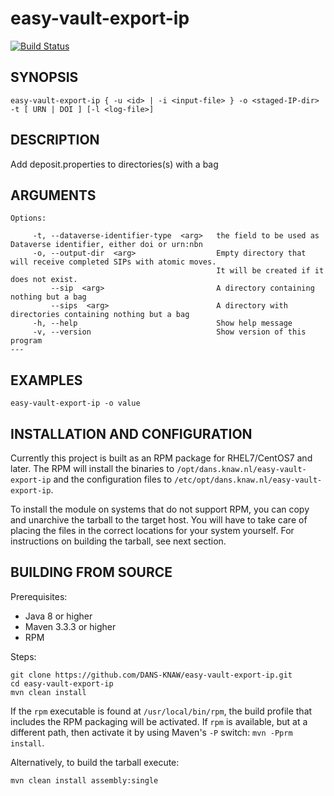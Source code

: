 easy-vault-export-ip
===========
[![Build Status](https://travis-ci.org/DANS-KNAW/easy-vault-export-ip.png?branch=master)](https://travis-ci.org/DANS-KNAW/easy-vault-export-ip)

<!-- Remove this comment and extend the descriptions below -->


SYNOPSIS
--------

    easy-vault-export-ip { -u <id> | -i <input-file> } -o <staged-IP-dir> -t [ URN | DOI ] [-l <log-file>]


DESCRIPTION
-----------

Add deposit.properties to directories(s) with a bag


ARGUMENTS
---------

    Options:

         -t, --dataverse-identifier-type  <arg>   the field to be used as Dataverse identifier, either doi or urn:nbn
         -o, --output-dir  <arg>                  Empty directory that will receive completed SIPs with atomic moves.
                                                  It will be created if it does not exist.
             --sip  <arg>                         A directory containing nothing but a bag
             --sips  <arg>                        A directory with directories containing nothing but a bag
         -h, --help                               Show help message
         -v, --version                            Show version of this program
    ---

EXAMPLES
--------

    easy-vault-export-ip -o value

INSTALLATION AND CONFIGURATION
------------------------------
Currently this project is built as an RPM package for RHEL7/CentOS7 and later. The RPM will install the binaries to
`/opt/dans.knaw.nl/easy-vault-export-ip` and the configuration files to `/etc/opt/dans.knaw.nl/easy-vault-export-ip`. 

To install the module on systems that do not support RPM, you can copy and unarchive the tarball to the target host.
You will have to take care of placing the files in the correct locations for your system yourself. For instructions
on building the tarball, see next section.

BUILDING FROM SOURCE
--------------------
Prerequisites:

* Java 8 or higher
* Maven 3.3.3 or higher
* RPM

Steps:
    
    git clone https://github.com/DANS-KNAW/easy-vault-export-ip.git
    cd easy-vault-export-ip 
    mvn clean install

If the `rpm` executable is found at `/usr/local/bin/rpm`, the build profile that includes the RPM 
packaging will be activated. If `rpm` is available, but at a different path, then activate it by using
Maven's `-P` switch: `mvn -Pprm install`.

Alternatively, to build the tarball execute:

    mvn clean install assembly:single
